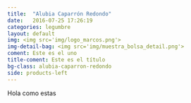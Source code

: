 ```yaml
---
title:  "Alubia Caparrón Redondo"
date:   2016-07-25 17:26:19
categories: legumbre
layout: default
img: <img src='img/logo_marcos.png'>
img-detail-bag: <img src='img/muestra_bolsa_detail.png'>
coment: Este es el uno
title-coment: Este es el título
bg-class: alubia-caparron-redondo 
side: products-left
---
```


Hola como estas